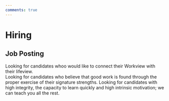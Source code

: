```yaml
---
comments: true
---
```

# Hiring

## 


## Job Posting

Looking for candidates whoo would like to connect their Workview with their lifeview.  
Looking for candidates who believe that good work is found through the proper exercise of their signature strengths. 
Looking for candidates with high integrity, the capacity to learn quickly and high intrinsic motivation; we can teach you all the rest.  
 